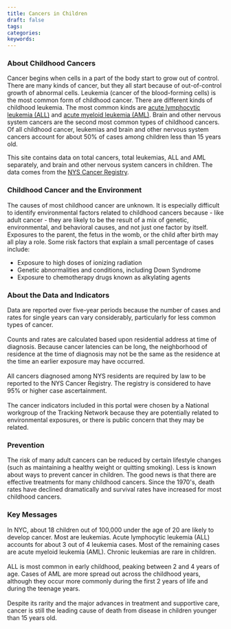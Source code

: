 ```yaml
---
title: Cancers in Children
draft: false
tags: 
categories: 
keywords: 
---
```

<h3>About Childhood Cancers</h3>
<p>Cancer begins when cells in a part of the body start to grow out of control. There are many kinds of cancer, but they all start because of out-of-control growth of abnormal cells. Leukemia (cancer of the blood-forming cells) is the most common form of childhood cancer. There are different kinds of childhood leukemia. The most common kinds are <a href="http://a816-dohbesp.nyc.gov/IndicatorPublic/Glossary.aspx#Leukemia" target="_blank">acute lymphocytic leukemia (ALL)</a> and <a href="http://a816-dohbesp.nyc.gov/IndicatorPublic/Glossary.aspx#Leukemia" target="_blank">acute myeloid leukemia (AML)</a>. Brain and other nervous system cancers are the second most common types of childhood cancers. Of all childhood cancer, leukemias and brain and other nervous system cancers account for about 50% of cases among children less than 15 years old.</p>
<p>This site contains data on total cancers, total leukemias, ALL and AML separately, and brain and other nervous system cancers in children. The data comes from the <a href="http://a816-dohbesp.nyc.gov/IndicatorPublic/Glossary.aspx#NYS_Cancer_Registry" target="_blank">NYS Cancer Registry</a>.</p>
<h3>Childhood Cancer and the Environment</h3>
<p>The causes of most childhood cancer are unknown. It is especially difficult to identify environmental factors related to childhood cancers because - like adult cancer - they are likely to be the result of a mix of genetic, environmental, and behavioral causes, and not just one factor by itself. Exposures to the parent, the fetus in the womb, or the child after birth may all play a role. Some risk factors that explain a small percentage of cases include:</p>
<ul>
<li>Exposure to high doses of ionizing radiation</li>
<li>Genetic abnormalities and conditions, including Down Syndrome</li>
<li>Exposure to chemotherapy drugs known as alkylating agents</li>
</ul>
<h3>About the Data and Indicators</h3>
<p>Data are reported over five-year periods because the number of cases and rates for single years can vary considerably, particularly for less common types of cancer.<br /><br />Counts and rates are calculated based upon residential address at time of diagnosis. Because cancer latencies can be long, the neighborhood of residence at the time of diagnosis may not be the same as the residence at the time an earlier exposure may have occurred.<br /><br />All cancers diagnosed among NYS residents are required by law to be reported to the NYS Cancer Registry. The registry is considered to have 95% or higher case ascertainment.<br /><br />The cancer indicators included in this portal were chosen by a National workgroup of the Tracking Network because they are potentially related to environmental exposures, or there is public concern that they may be related.</p>
<h3>Prevention</h3>
<p>The risk of many adult cancers can be reduced by certain lifestyle changes (such as maintaining a healthy weight or quitting smoking). Less is known about ways to prevent cancer in children. The good news is that there are effective treatments for many childhood cancers. Since the 1970's, death rates have declined dramatically and survival rates have increased for most childhood cancers.</p>
<h3>Key Messages</h3>
<p>In NYC, about 18 children out of 100,000 under the age of 20 are likely to develop cancer. Most are leukemias. Acute lymphocytic leukemia (ALL) accounts for about 3 out of 4 leukemia cases. Most of the remaining cases are acute myeloid leukemia (AML). Chronic leukemias are rare in children. &nbsp;<br /><br /> ALL is most common in early childhood, peaking between 2 and 4 years of age. Cases of AML are more spread out across the childhood years, although they occur more commonly during the first 2 years of life and during the teenage years.<br /><br /> Despite its rarity and the major advances in treatment and supportive care, cancer is still the leading cause of death from disease in children younger than 15 years old.</p>

